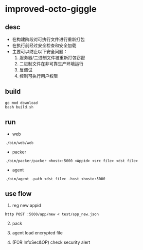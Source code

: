 # improved-octo-giggle

## desc
* 在构建阶段对可执行文件进行重新打包
* 在执行前经过安全检查和安全加载
* 主要可以防止以下安全问题：
  1. 服务器/二进制文件被重新打包窃密
  2. 二进制文件在非可靠生产环境运行
  3. 反调试
  4. 控制可执行用户权限

## build

```
go mod download
bash build.sh
```

## run
* web
```
./bin/web/web
```

* packer
```
./bin/packer/packer <host>:5000 <Appid> <src file> <dst file>
```

* agent
```
./bin/agent -path <dst file> -host <host>:5000
```

## use flow

1. reg new appid

```
http POST :5000/app/new < test/app_new.json
```

2. pack

3. agent load encrypted file

4. (FOR InfoSec&OP) check security alert
